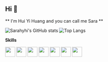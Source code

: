 ## Hi 👋
** I'm Hui Yi Huang and you can call me Sara **

<!--
**sarahyhi/sarahyhi** is a ✨ _special_ ✨ repository because its `README.md` (this file) appears on your GitHub profile.

Here are some ideas to get you started:

- 🔭 I’m currently working on ...
- 🌱 I’m currently learning ...
- 👯 I’m looking to collaborate on ...
- 🤔 I’m looking for help with ...
- 💬 Ask me about ...
- 📫 How to reach me: ...
- 😄 Pronouns: ...
- ⚡ Fun fact: ...
-->

![Sarahyhi's GitHub stats](https://github-readme-stats.vercel.app/api?username=sarahyhi&hide_rank&rank_icon=github&hide=prs,issues)
![Top Langs](https://github-readme-stats.vercel.app/api/top-langs/?username=sarahyhi)

**Skills**
<p>
<img height="32" width="32" src="https://cdn.simpleicons.org/python"/>
<img height="32" width="32" src="https://cdn.simpleicons.org/jupyter"/>
<img height="32" width="32" src="https://cdn.simpleicons.org/databricks"/>
<img height="32" width="32" src="https://cdn.simpleicons.org/r"/>
<img height="32" width="32" src="https://cdn.simpleicons.org/mysql"/>
<img height="32" width="32" src="https://cdn.simpleicons.org/tableau"/>
<img height="32" width="32" src="https://cdn.simpleicons.org/discord"/>
</p>
